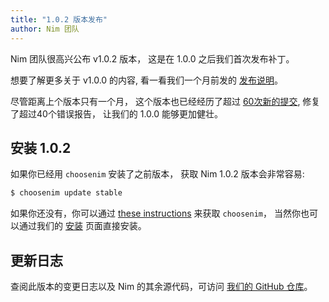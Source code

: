 ```yaml
---
title: "1.0.2 版本发布"
author: Nim 团队
---
```


Nim 团队很高兴公布 v1.0.2 版本，
这是在 1.0.0 之后我们首次发布补丁。

想要了解更多关于 v1.0.0 的内容, 
看一看我们一个月前发的
[发布说明](https://nim-lang.org/blog/2019/09/23/version-100-released.html)。

尽管距离上个版本只有一个月，
这个版本也已经经历了超过 [60次新的提交](https://github.com/nim-lang/Nim/compare/v1.0.0...v1.0.2),
修复了超过40个错误报告，
让我们的 1.0.0 能够更加健壮。

## 安装 1.0.2

如果你已经用 ``choosenim`` 安装了之前版本，
获取 Nim 1.0.2 版本会非常容易:

```bash
$ choosenim update stable
```

如果你还没有，你可以通过
[these instructions](https://github.com/dom96/choosenim)
来获取 ``choosenim``，
当然你也可以通过我们的
[安装](https://nim-lang-cn.org/install.html) 页面直接安装。


## 更新日志

<div class="sidebarblock">
  <div class="content">
    <div class="paragraph">
      查阅此版本的变更日志以及 Nim 的其余源代码，可访问
    <a href="https://github.com/nim-lang/Nim/blob/devel/changelogs/changelog_1_0_2.md">我们的 GitHub 仓库</a>。
    </div>
  </div>
</div>
